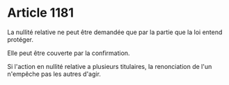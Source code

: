 # Article 1181

<p>La nullité relative ne peut être demandée que par la partie que la loi entend protéger. </p><p> Elle peut être couverte par la confirmation. </p><p> Si l'action en nullité relative a plusieurs titulaires, la renonciation de l'un n'empêche pas les autres d'agir. </p>